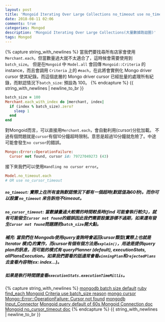 ```yaml
---
layout: post
title: 'Mongoid Iterating Over Large Collections no_timeout use no_timeout 使用'
date: 2018-08-11 02:06
comments: true
categories: Mongod
description: 'Mongoid Iterating Over Large Collections(大量數據跑迴圈)'
tags: Mongod
---
```

{% capture string_with_newlines %}
當我們要找尋所有店家會使用 `Merchant.each`，但當數量過大就不太適合了，這時候會需要使用到 `batch_size`。
但是在`Mongoid` 中 `Model.all` 會回傳 `Mongoid::Criteria` 的instance，而且會調用 `Criteria` 上的 `#each`，在此將會實例化 Mongo driver cursor 使其紀錄。而這個底層的 Mongo driver cursor 已經批量的處理所有紀錄，而默認情況下`batch_size`: 預設為 100。
{% endcapture %}
{{ string_with_newlines | newline_to_br }}
```rb
batch_size = 100
Merchant.each_with_index do |merchant, index|
  if (index % batch_size).zero?
    sleep 1
  end
end
```
對Mongoid而言，可以直接用`Merchant.each`，會自動利用(cursor)分批加載。
不過有個問題就是`cursor`有個10分鐘超時限制。意思是超過10分鐘就危險了。中途可能會發生`no cursor`的錯誤。
```rb
Mongo::Error::OperationFailure:
  Cursor not found, cursor id: 79727049273 (43)
```
接下來我們可以使用`Handling no cursor error`。
```rb
Model.no_timeout.each
# OR use no_cursor_timeout
```
##### `no_timeout`: 實際上在所有查詢默認情況下都有一個超時(默認值為60秒)。而你可以設置 `no_timeout` 來告訴他不timeout。
##### `no_cursor_timeout`: 當數據量過大較需的時間較長時(find 可能會執行較久)，就有可能發生`Cursor not found`的錯誤因此我們需要設置游標不過期，如果還有發生`Cursor not found`問題請把`batch_size`開大點。
##### 補充: 當我們在 Mongodb使用query查詢時會返回cursor類型(實際上也就是Iterator 模式)的實作，而cursor有個有個方法是`explain()`，用途是提供query plan的訊息，而可能的模式有 queryPlanner (default), executionStats, allPlansExecution。如果我們要看的話通常會看`winningPlan`和`rejectedPlans`去查看內容物(ex: index...)。
##### 如果是執行時間請查看`executionStats.executionTimeMillis`。
{% capture string_with_newlines %}
[mongodb batch size default](https://stackoverflow.com/questions/25126447/what-is-the-default-batchsize-in-pymongo)
[ruby find_each ](https://api.rubyonrails.org/v4.1/classes/ActiveRecord/Batches.html)
[Mongoid Criteria use batch_size reason](https://stackoverflow.com/questions/7041224/finding-mongodb-records-in-batches-using-mongoid-ruby-adapter)
[mongo cursor](https://github.com/mongodb/mongo-ruby-driver/blob/master/lib/mongo/cursor.rb#L474)
[Mongo::Error::OperationFailure: Cursor not found](https://itisatechiesworld.wordpress.com/2017/02/23/mongoerroroperationfailure-cursor-not-found/)
[mongodb Input_Connector](http://www.smartsct.com/rest_api/specification/Input_Connector/mongodb.html)
[Mongoid query default of 60s ](https://blog.github.com/2009-10-09-unicorn/)
[Mongoid Connection doc](https://docs.mongodb.com/manual/reference/connection-string)
[Mongoid no_cursor_timeout doc](https://docs.mongodb.com/manual/reference/method/cursor.noCursorTimeout/)
{% endcapture %}
{{ string_with_newlines | newline_to_br }}